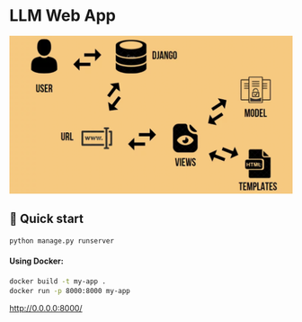 # LLM Web App 

![architecture](assets/architecture.png)

## 🚀 Quick start


```sh
python manage.py runserver
```

#### Using Docker:

```sh
docker build -t my-app .
docker run -p 8000:8000 my-app
```

http://0.0.0.0:8000/